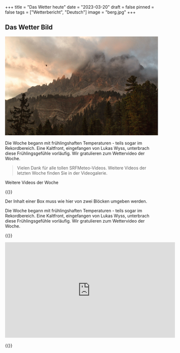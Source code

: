 +++
title = "Das Wetter heute"
date = "2023-03-20"
draft = false
pinned = false
tags = ["Wetterbericht", "Deutsch"]
image = "berg.jpg"
+++
## Das Wetter Bild

![](berg.jpg)

Die Woche begann mit frühlingshaften Temperaturen - teils sogar im Rekordbereich. Eine Kaltfront, eingefangen von Lukas Wyss, unterbrach diese Frühlingsgefühle vorläufig. Wir gratulieren zum Wettervideo der Woche.

> Vielen Dank für alle tollen SRFMeteo-Videos. Weitere Videos der letzten Woche finden Sie in der Videogalerie.

Weitere Videos der Woche

{{<box>}}

Der Inhalt einer Box muss wie hier von zwei Blöcken umgeben werden.

Die Woche begann mit frühlingshaften Temperaturen - teils sogar im Rekordbereich. Eine Kaltfront, eingefangen von Lukas Wyss, unterbrach diese Frühlingsgefühle vorläufig. Wir gratulieren zum Wettervideo der Woche.

{{</box>}}



<iframe width="560" height="315" src="https://www.youtube.com/embed/kVG5Olxl-R4" title="YouTube video player" frameborder="0" allow="accelerometer; autoplay; clipboard-write; encrypted-media; gyroscope; picture-in-picture; web-share" allowfullscreen></iframe>

{{<youtube kVG5Olxl-R4>}}